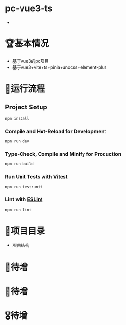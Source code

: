 # pc-vue3-ts

- 

# 🏆基本情况

- 基于vue3的pc项目
- 基于vue3+vite+ts+pinia+unocss+element-plus

# 🥇运行流程

## Project Setup

```sh
npm install
```

### Compile and Hot-Reload for Development

```sh
npm run dev
```

### Type-Check, Compile and Minify for Production

```sh
npm run build
```

### Run Unit Tests with [Vitest](https://vitest.dev/)

```sh
npm run test:unit
```

### Lint with [ESLint](https://eslint.org/)

```sh
npm run lint
```


# 🥈项目目录

- 项目结构

# 🥉待增



# 🏅待增



# 🎖待增



